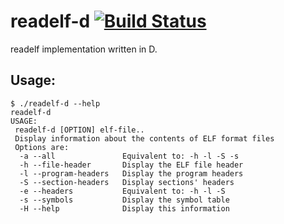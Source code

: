 # readelf-d [![Build Status](https://secure.travis-ci.org/kubo39/readelf-d.svg?branch=master)](http://travis-ci.org/kubo39/readelf-d)

readelf implementation written in D.

## Usage:

```console
$ ./readelf-d --help
readelf-d
USAGE:
 readelf-d [OPTION] elf-file..
 Display information about the contents of ELF format files
 Options are:
  -a --all               Equivalent to: -h -l -S -s
  -h --file-header       Display the ELF file header
  -l --program-headers   Display the program headers
  -S --section-headers   Display sections' headers
  -e --headers           Equivalent to: -h -l -S
  -s --symbols           Display the symbol table
  -H --help              Display this information
 ```
